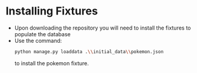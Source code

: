 # Installing Fixtures

* Upon downloading the repository you will need to install the fixtures to populate the database
* Use the command:
    ```sh
    python manage.py loaddata .\\initial_data\\pokemon.json
    ```
    to install the pokemon fixture.